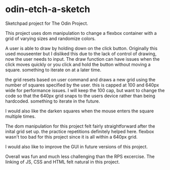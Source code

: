 # odin-etch-a-sketch
Sketchpad project for The Odin Project. 

This project uses dom manipulation to change a flexbox container with a grid of varying sizes and randomize colors. 

A user is able to draw by holding down on the click button. Originally this used mouseenter but I disliked this due to the lack of control of drawing, now the user needs to input.
The draw function can have issues when the click moves quickly or you click and hold the button without moving a square. something to iterate on at a later time. 

the grid resets based on user command and draws a new grid using the number of squares specified by the user. this is capped at 100 and 640px wide for performance issues.
I will keep the 100 cap, but want to change the code so that the 640px grid snaps to the users device rather than being hardcoded. something to iterate in the future. 

I would also like the darken squares when the mouse enters the square multiple times. 

The dom manipulation for this project felt fairly straightforward after the inital grid set up. the practice repetitions definitely helped here. 
flexbox wasn't too bad for this project since it is all within a 640px grid. 

I would also like to improve the GUI in future versions of this project. 

Overall was fun and much less challenging than the RPS excercise. The linking of JS, CSS and HTML felt natural in this project. 
